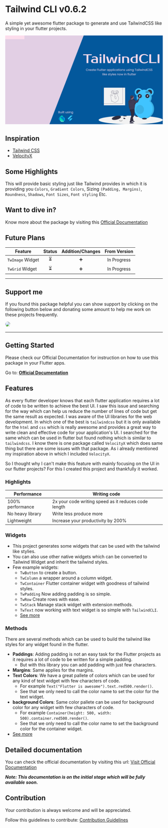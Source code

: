# Tailwind CLI v0.6.2

A simple yet awesome flutter package to generate and use TailwindCSS like styling in your flutter
projects.

![TailwindCLI](screenshots/TailwindCLI.png)

## Inspiration

- [Tailwind CSS](https://tailwindcss.com/)
- [VelocityX](https://velocityx.dev)

## Some Highlights

This will provide basic styling just like Tailwind provides in which it is providing
you `Colors`, `Gradient Colors`, Sizing `(Padding, Margins)`,
`Roundness`, `Shadows`, `Font Sizes`, `Font styling` Etc.

## Want to dive in?

Know more about the package by visiting this
[Official Documentation](https://docs.devsbuddy.com/tailwind-cli/)

## Future Plans

| Feature                                     | Status | Addition/Changes | From Version  |
| ------------------------------------------- | :----: |:----------------:|:-------------:|
| `TwImage` Widget                            |   ⏳   |        ➕         |  In Progress  |
| `TwGrid` Widget                             |   ⏳   |        ➕         |  In Progress  |

---

## Support me

If you found this package helpful you can show support by clicking on the following button below and donating some amount to help me work on these projects frequently.

<a href="https://www.buymeacoffee.com/iamspydey" target="_blank">
    <img src="https://www.buymeacoffee.com/assets/img/guidelines/download-assets-2.svg" style="height: 45px; border-radius: 12px"/>
</a>

---

## Getting Started

Please check our Official Documentation for instruction on how to use this package in your Flutter apps.

Go to: **[Official Documentation](https://docs.devsbuddy.com/tailwind-cli/)**

## Features

As every flutter developer knows that each flutter application requires a lot of code to be written to achieve the best UI. I saw this issue and searching for the way which can
help us reduce the number of lines of code but get the same result as expected. I was aware of the UI libraries for the web development. In which one of the best is `tailwindcss`
but it is only available for the `html` and `css` which is really awesome and provides a great way to write clean and effective code for your application's UI. I searched for the
same which can be used in flutter but found nothing which is similar to `tailwindcss`. I know there is one package called `VelocityX` which does same thing but there are some
issues with that package. As i already mentioned my inspiration above in which I included `VelocityX`.

So I thought why I can't make this feature with mainly focusing on the UI in our flutter projects? For this I created this project and thankfully it worked.

### Highlights

| Performance      | Writing code                                         |
| ---------------- | ---------------------------------------------------- |
| 100% performance | 2x your code writing speed as it reduces code length |
| No heavy library | Write less produce more                              |
| Lightweight      | Increase your productivity by 200%                   |

### Widgets

- This project generates some widgets that can be used with the tailwind like stylies.
- You can also use other native widgets which can be converted to Tailwind Widget and inherit the tailwind styles.
- Few example widgets:
    - `TwButton` to create a button.
    - `TwColumn` a wrapper around a column widget.
    - `TwContainer` Flutter container widget with goodness of tailwind styles.
    - `TwPadding` Now adding padding is so simple.
    - `TwRow` Create rows with ease.
    - `TwStack` Manage stack widget with extension methods.
    - `TwText` now working with text widget is so simple with `TailwindCLI`.
    - [See more](https://docs.devsbuddy.com/tailwind-cli)

### Methods

There are several methods which can be used to build the tailwind like styles for any widget found in the flutter.

- **Paddings**: Adding padding is not an easy task for the Flutter projects as it requires a lot of code to be written for a simple padding.
    - But with this library you can add padding with just few characters.
- **Margins**: Same applies for the margins.
- **Text Colors**: We have a great pallete of colors which can be used for any kind of text widget with few characters of code.
    - For example `Text("Flutter is awesome").text.red500.render()`.
    - See that we only need to call the color name to set the color for the text widget.
- **background Colors**: Same color pallete can be used for background color for any widget with few characters of code.
    - For example `Container(height: 500, width: 500).container.red500.render()`.
    - See that we only need to call the color name to set the background color for the container widget.
- [See more](https://thedevsbuddy.github.io/tailwind_cli)

## Detailed documentation

You can check the official documentation by visiting this url: [Visit Official Documentation](https://thedevsbuddy.github.io/tailwind_cli/)

**_Note: This documentation is on the initial stage which will be fully available soon._**

## Contribution

Your contribution is always welcome and will be appreciated.

Follow this guidelines to contribute:
[Contribution Guidelines](/CONTRIBUTION.md)
